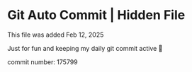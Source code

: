 # Git Auto Commit | Hidden File

This file was added Feb 12, 2025

Just for fun and keeping my daily git commit active 🤪

commit number: 175799
